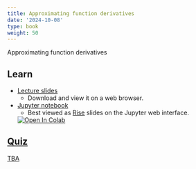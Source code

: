 ```yaml
---
title: Approximating function derivatives
date: '2024-10-08'
type: book
weight: 50
---
```


Approximating function derivatives

<!--more-->

<!-- {{< icon name="clock" pack="fas" >}} 1-2 hours per week, for 8 weeks -->

## Learn

- [Lecture slides](https://github.com/echoi/compgeodyn/blob/master/ApproximatingFunctionDerivatives.slides.html)
  - Download and view it on a web browser.
- [Jupyter notebook](https://github.com/echoi/compgeodyn/blob/master/ApproximatingFunctionDerivatives.ipynb)
  - Best viewed as [Rise](https://rise.readthedocs.io/en/latest/) slides on the Jupyter web interface. <a target="_blank" href="https://colab.research.google.com/github/echoi/compgeodyn/blob/master/ApproximatingFunctionDerivatives.ipynb">
  <img src="https://colab.research.google.com/assets/colab-badge.svg" alt="Open In Colab"/>
<!-- {{< youtube rfscVS0vtbw >}} -->

## Quiz

TBA
<!-- {{< spoiler text="What is the difference between lists and tuples?" >}}
Lists

- Lists are mutable - they can be changed
- Slower than tuples
- Syntax: `a_list = [1, 2.0, 'Hello world']`

Tuples

- Tuples are immutable - they can't be changed
- Tuples are faster than lists
- Syntax: `a_tuple = (1, 2.0, 'Hello world')`
  {{< /spoiler >}}

{{< spoiler text="Is Python case-sensitive?" >}}
Yes
{{< /spoiler >}} -->

<!-- {{< cta cta_text="Next topic" cta_link="continuum-mechanics-stress" >}} -->
